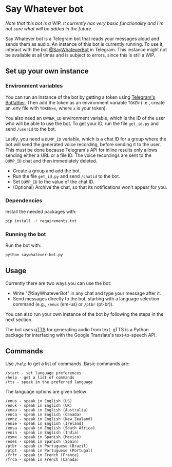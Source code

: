 # Say Whatever bot

_Note that this bot is a WIP. It currently has very basic functionality and I'm not sure what will be added in the future._

Say Whatever bot is a Telegram bot that reads your messages aloud and sends them as audio. An instance of this bot is currently running. To use it, interact with the bot [@SayWhateverBot](https://t.me/SayWhateverBot) in Telegram. This instance might not be available at all times and is subject to errors, since this is still a WIP.

## Set up your own instance

### Environment variables

You can run an instance of the bot by getting a token using [Telegram's Botfather](https://telegram.me/botfather). Then add the token as an environment variable `TOKEN` (i.e., create an .env file with `TOKEN=x`, where `x` is your token).

You also need an `OWNER_ID` environment variable, which is the ID of the user who will be able to use the bot. To get your ID, run the file `get_id.py` and send `/userid` to the bot.

Lastly, you need a `DUMP_ID` variable, which is a chat ID for a group where the bot will send the generated voice recording, before sending it to the user. This must be done because Telegram's API for inline results only allows sending either a URL or a file ID. The voice recordings are sent to the `DUMP_ID` chat and then immediately deleted.

- Create a group and add the bot.
- Run the file `get_id.py` and send `/chatid` to the bot.
- Set `DUMP_ID` to the value of the chat ID.
- (Optional) Archive the chat, so that its notifications won't appear for you.

### Dependencies

Install the needed packages with:

```bash
pip install -r requirements.txt
```

### Running the bot

Run the bot with:

```bash
python saywhatever-bot.py
```

## Usage

Currently there are two ways you can use the bot:

- Write "@SayWhateverBot" in any chat and type your message after it.
- Send messages directly to the bot, starting with a language selection command (e.g., `/enus` (em-us) or `/ptbr` (pt-br)).

You can also run your own instance of the bot by following the steps in the next section.

The bot uses [gTTS](https://gtts.readthedocs.io/en/latest/index.html) for generating audio from text. gTTS is a Python package for interfacing with the Google Translate's text-to-speech API.

## Commands

Use `/help` to get a list of commands. Basic commands are:

```plaintext
/start - set language preferences
/help - get a list of commands
/tts - speak in the preferred language
```

The language options are given below:

```plaintext
/enus - speak in English (US)
/enuk - speak in English (UK)
/enau - speak in English (Australia)
/enca - speak in English (Canada)
/ennz - speak in English (New Zealand)
/enie - speak in English (Ireland)
/ensa - speak in English (South Africa)
/enin - speak in English (India)
/esmx - speak in Spanish (Mexico)
/eses - speak in Spanish (Spain)
/ptbr - speak in Portuguese (Brazil)
/ptpt - speak in Portuguese (Portugal)
/frfr - speak in French (France)
/frca - speak in French (Canada)
```
